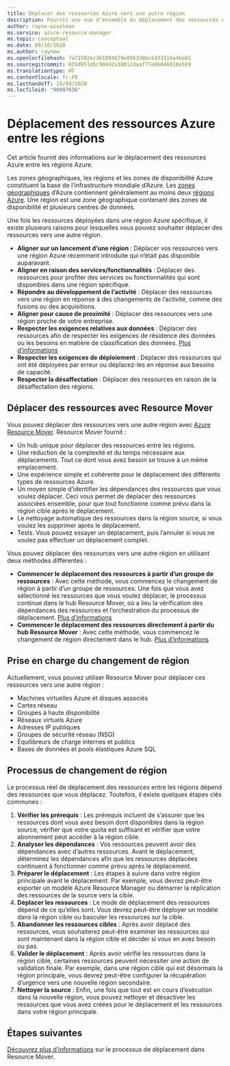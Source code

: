 ```yaml
---
title: Déplacer des ressources Azure vers une autre région
description: Fournit une vue d’ensemble du déplacement des ressources Azure entre les régions Azure.
author: rayne-wiselman
ms.service: azure-resource-manager
ms.topic: conceptual
ms.date: 09/10/2020
ms.author: raynew
ms.openlocfilehash: 7a71502ec361004079e0962d8bc6433316a4ba81
ms.sourcegitcommit: 829d951d5c90442a38012daaf77e86046018e5b9
ms.translationtype: HT
ms.contentlocale: fr-FR
ms.lasthandoff: 10/09/2020
ms.locfileid: "90007636"
---
```

# <a name="moving-azure-resources-across-regions"></a>Déplacement des ressources Azure entre les régions

Cet article fournit des informations sur le déplacement des ressources Azure entre les régions Azure.

Les zones géographiques, les régions et les zones de disponibilité Azure constituent la base de l’infrastructure mondiale d’Azure. Les [zones géographiques](https://azure.microsoft.com/global-infrastructure/geographies/) d’Azure contiennent généralement au moins deux [régions Azure](https://azure.microsoft.com/global-infrastructure/regions/). Une région est une zone géographique contenant des zones de disponibilité et plusieurs centres de données. 

Une fois les ressources déployées dans une région Azure spécifique, il existe plusieurs raisons pour lesquelles vous pouvez souhaiter déplacer des ressources vers une autre région.

- **Aligner sur un lancement d’une région** : Déplacer vos ressources vers une région Azure récemment introduite qui n’était pas disponible auparavant.
- **Aligner en raison des services/fonctionnalités** : Déplacer des ressources pour profiter des services ou fonctionnalités qui sont disponibles dans une région spécifique.
- **Répondre au développement de l’activité** : Déplacer des ressources vers une région en réponse à des changements de l’activité, comme des fusions ou des acquisitions.
- **Aligner pour cause de proximité** : Déplacer des ressources vers une région proche de votre entreprise.
- **Respecter les exigences relatives aux données** : Déplacer des ressources afin de respecter les exigences de résidence des données ou les besoins en matière de classification des données. [Plus d’informations](https://azure.microsoft.com/mediahandler/files/resourcefiles/achieving-compliant-data-residency-and-security-with-azure/Achieving_Compliant_Data_Residency_and_Security_with_Azure.pdf)
- **Respecter les exigences de déploiement** : Déplacer des ressources qui ont été déployées par erreur ou déplacez-les en réponse aux besoins de capacité. 
- **Respecter la désaffectation** : Déplacer des ressources en raison de la désaffectation des régions.

## <a name="move-resources-with-resource-mover"></a>Déplacer des ressources avec Resource Mover

Vous pouvez déplacer des ressources vers une autre région avec [Azure Resource Mover](../../resource-mover/overview.md). Resource Mover fournit :

- Un hub unique pour déplacer des ressources entre les régions.
- Une réduction de la complexité et du temps nécessaire aux déplacements. Tout ce dont vous avez besoin se trouve à un même emplacement.
- Une expérience simple et cohérente pour le déplacement des différents types de ressources Azure.
- Un moyen simple d’identifier les dépendances des ressources que vous voulez déplacer. Ceci vous permet de déplacer des ressources associées ensemble, pour que tout fonctionne comme prévu dans la région cible après le déplacement.
- Le nettoyage automatique des ressources dans la région source, si vous voulez les supprimer après le déplacement.
- Tests. Vous pouvez essayer un déplacement, puis l’annuler si vous ne voulez pas effectuer un déplacement complet.

Vous pouvez déplacer des ressources vers une autre région en utilisant deux méthodes différentes :

- **Commencer le déplacement des ressources à partir d’un groupe de ressources** : Avec cette méthode, vous commencez le changement de région à partir d’un groupe de ressources. Une fois que vous avez sélectionné les ressources que vous voulez déplacer, le processus continue dans le hub Resource Mover, où a lieu la vérification des dépendances des ressources et l’orchestration du processus de déplacement. [Plus d’informations](../../resource-mover/move-region-within-resource-group.md)
- **Commencer le déplacement des ressources directement à partir du hub Resource Mover** : Avec cette méthode, vous commencez le changement de région directement dans le hub. [Plus d’informations](../../resource-mover/tutorial-move-region-virtual-machines.md)


## <a name="support-for-region-move"></a>Prise en charge du changement de région

Actuellement, vous pouvez utiliser Resource Mover pour déplacer ces ressources vers une autre région :

- Machines virtuelles Azure et disques associés
- Cartes réseau
- Groupes à haute disponibilité
- Réseaux virtuels Azure
- Adresses IP publiques
- Groupes de sécurité réseau (NSG)
- Équilibreurs de charge internes et publics
- Bases de données et pools élastiques Azure SQL

## <a name="region-move-process"></a>Processus de changement de région

Le processus réel de déplacement des ressources entre les régions dépend des ressources que vous déplacez. Toutefois, il existe quelques étapes clés communes :

1. **Vérifier les prérequis** : Les prérequis incluent de s’assurer que les ressources dont vous avez besoin dont disponibles dans la région source, vérifier que votre quota est suffisant et vérifier que votre abonnement peut accéder à la région cible.
2. **Analyser les dépendances** : Vos ressources peuvent avoir des dépendances avec d’autres ressources. Avant le déplacement, déterminez les dépendances afin que les ressources déplacées continuent à fonctionner comme prévu après le déplacement.
3. **Préparer le déplacement** : Les étapes à suivre dans votre région principale avant le déplacement. Par exemple, vous devrez peut-être exporter un modèle Azure Resource Manager ou démarrer la réplication des ressources de la source vers la cible.
4. **Déplacer les ressources** : Le mode de déplacement des ressources dépend de ce qu’elles sont. Vous devrez peut-être déployer un modèle dans la région cible ou basculer les ressources sur la cible.
5. **Abandonner les ressources cibles** : Après avoir déplacé des ressources, vous souhaiterez peut-être examiner les ressources qui sont maintenant dans la région cible et décider si vous en avez besoin ou pas.
6. **Valider le déplacement** : Après avoir vérifié les ressources dans la région cible, certaines ressources peuvent nécessiter une action de validation finale. Par exemple, dans une région cible qui est désormais la région principale, vous devrez peut-être configurer la récupération d’urgence vers une nouvelle région secondaire. 
7. **Nettoyer la source** : Enfin, une fois que tout est en cours d’exécution dans la nouvelle région, vous pouvez nettoyer et désactiver les ressources que vous avez créées pour le déplacement et les ressources dans votre région principale.



## <a name="next-steps"></a>Étapes suivantes

[Découvrez plus d’informations](../../resource-mover/about-move-process.md) sur le processus de déplacement dans Resource Mover.
